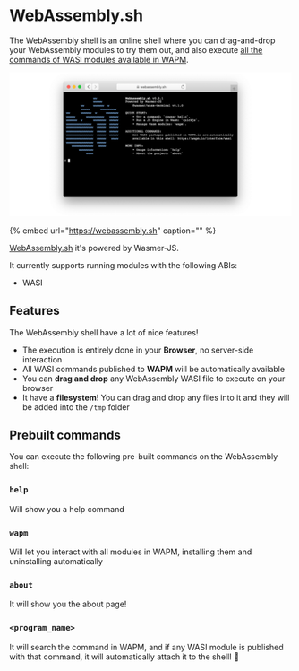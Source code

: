 # WebAssembly.sh

The WebAssembly shell is an online shell where you can drag-and-drop your WebAssembly modules to try them out, and also execute [all the commands of WASI modules available in WAPM](https://wapm.io/interface/wasi).

![](../.gitbook/assets/image%20%281%29.png)

{% embed url="https://webassembly.sh" caption="" %}

[WebAssembly.sh](https://webassembly.sh/) it's powered by Wasmer-JS.

It currently supports running modules with the following ABIs:

* WASI

## Features

The WebAssembly shell have a lot of nice features!

* The execution is entirely done in your **Browser**, no server-side interaction
* All WASI commands published to **WAPM** will be automatically available
* You can **drag and drop** any WebAssembly WASI file to execute on your browser
* It have a **filesystem**! You can drag and drop any files into it and they will be added into the `/tmp` folder

## Prebuilt commands

You can execute the following pre-built commands on the WebAssembly shell:

### `help`

Will show you a help command

### `wapm`

Will let you interact with all modules in WAPM, installing them and uninstalling automatically

### `about`

It will show you the about page!

### `<program_name>`

It will search the command in WAPM, and if any WASI module is published with that command, it will automatically attach it to the shell! 🎉

